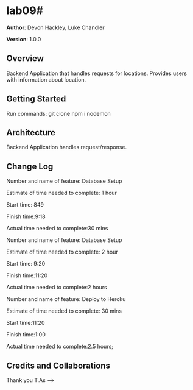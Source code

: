 # lab09#

**Author**: Devon Hackley, Luke Chandler

**Version**: 1.0.0

## Overview
Backend Application that handles requests for locations. Provides users with information about location.

## Getting Started
Run commands:
git clone
npm i
nodemon

## Architecture
Backend Application handles request/response.

## Change Log

Number and name of feature: Database Setup

Estimate of time needed to complete: 1 hour

Start time: 849

Finish time:9:18

Actual time needed to complete:30 mins

Number and name of feature: Database Setup

Estimate of time needed to complete: 2 hour

Start time: 9:20

Finish time:11:20

Actual time needed to complete:2 hours

Number and name of feature: Deploy to Heroku

Estimate of time needed to complete: 30 mins

Start time:11:20

Finish time:1:00

Actual time needed to complete:2.5 hours;



## Credits and Collaborations
<!-- Give credit (and a link) to other people or resources that helped you build this application. -->
Thank you T.As
-->
